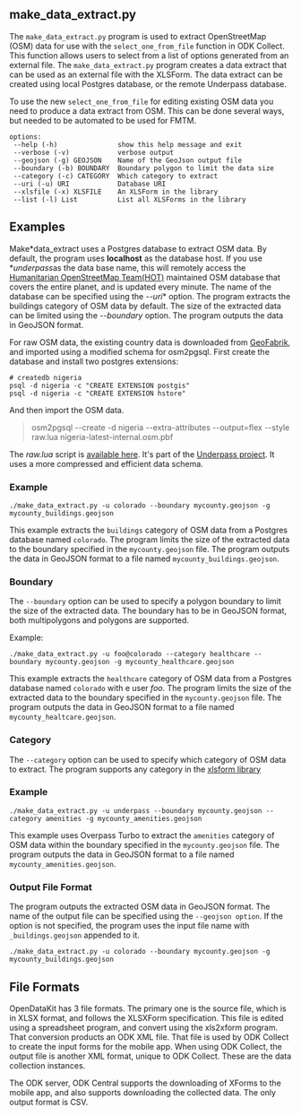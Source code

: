 ## make_data_extract.py

The `make_data_extract.py` program is used to extract OpenStreetMap
(OSM) data for use with the `select_one_from_file` function in ODK
Collect. This function allows users to select from a list of options
generated from an external file. The `make_data_extract.py` program
creates a data extract that can be used as an external file with the
XLSForm. The data extract can be created using local Postgres
database, or the remote Underpass database.

To use the new `select_one_from_file` for editing existing OSM data you
need to produce a data extract from OSM. This can be done several
ways, but needed to be automated to be used for FMTM.

    options:
     --help (-h)               show this help message and exit
     --verbose (-v)            verbose output
     --geojson (-g) GEOJSON    Name of the GeoJson output file
     --boundary (-b) BOUNDARY  Boundary polygon to limit the data size
     --category (-c) CATEGORY  Which category to extract
     --uri (-u) URI            Database URI
     --xlsfile (-x) XLSFILE    An XLSForm in the library
     --list (-l) List          List all XLSForms in the library

## Examples

Make*data_extract uses a Postgres database to extract OSM data. By
default, the program uses **localhost** as the database host. If you
use \**underpass*as the data base name, this will remotely access the
[Humanitarian OpenStreetMap Team(HOT)](https://www.hotosm.org)
maintained OSM database that covers the entire planet, and is updated
every minute. The name of the database can be specified using the
*--uri** option. The program extracts the buildings category of OSM
data by default. The size of the extracted data can be limited using
the *--boundary* option. The program outputs the data in GeoJSON
format.

For raw OSM data, the existing country data is downloaded from [GeoFabrik](https://download.geofabrik.de/index.html), and imported using a
modified schema for osm2pgsql. First create the database and install
two postgres extensions:

    # createdb nigeria
    psql -d nigeria -c "CREATE EXTENSION postgis"
    psql -d nigeria -c "CREATE EXTENSION hstore"

And then import the OSM data.

> osm2pgsql --create -d nigeria --extra-attributes --output=flex --style raw.lua nigeria-latest-internal.osm.pbf

The *raw.lua* script is [available
here](https://github.com/hotosm/underpass/blob/master/utils/raw.lua). It's
part of the [Underpass
project](https://hotosm.github.io/underpass/index.html). It uses a
more compressed and efficient data schema.

### Example

    ./make_data_extract.py -u colorado --boundary mycounty.geojson -g mycounty_buildings.geojson

This example extracts the `buildings` category of OSM data from a
Postgres database named `colorado`. The program limits the size of the
extracted data to the boundary specified in the `mycounty.geojson`
file. The program outputs the data in GeoJSON format to a file named
`mycounty_buildings.geojson`.

### Boundary

The `--boundary` option can be used to specify a polygon boundary to
limit the size of the extracted data. The boundary has to be in
GeoJSON format, both multipolygons and polygons are supported.

Example:

    ./make_data_extract.py -u foo@colorado --category healthcare --boundary mycounty.geojson -g mycounty_healthcare.geojson

This example extracts the `healthcare` category of OSM data from a
Postgres database named `colorado` with e user *foo*. The program
limits the size of the extracted data to the boundary specified in the
`mycounty.geojson` file. The program outputs the data in GeoJSON
format to a file named `mycounty_healtcare.geojson`.

### Category

The `--category` option can be used to specify which category of OSM
data to extract. The program supports any category in the [xlsform
library](https://github.com/hotosm/osm-fieldwork/tree/main/osm_fieldwork/xlsforms)

### Example

    ./make_data_extract.py -u underpass --boundary mycounty.geojson --category amenities -g mycounty_amenities.geojson

This example uses Overpass Turbo to extract the `amenities` category
of OSM data within the boundary specified in the `mycounty.geojson`
file. The program outputs the data in GeoJSON format to a file named
`mycounty_amenities.geojson`.

### Output File Format

The program outputs the extracted OSM data in GeoJSON format. The name
of the output file can be specified using the `--geojson option`. If
the option is not specified, the program uses the input file name with
`_buildings.geojson` appended to it.

    ./make_data_extract.py -u colorado --boundary mycounty.geojson -g mycounty_buildings.geojson

## File Formats

OpenDataKit has 3 file formats. The primary one is the source file,
which is in XLSX format, and follows the XLSXForm specification. This
file is edited using a spreadsheet program, and convert using the
xls2xform program. That conversion products an ODK XML file. That file
is used by ODK Collect to create the input forms for the mobile
app. When using ODK Collect, the output file is another XML format,
unique to ODK Collect. These are the data collection instances.

The ODK server, ODK Central supports the downloading of XForms to the
mobile app, and also supports downloading the collected data. The only
output format is CSV.
